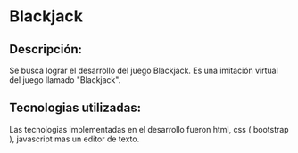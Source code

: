 # Blackjack
## Descripción:
Se busca lograr el desarrollo del juego Blackjack.
Es una imitación virtual del juego llamado "Blackjack".
## Tecnologias utilizadas:
Las tecnologias implementadas en el desarrollo fueron html, css ( bootstrap ), javascript mas un editor de texto.

